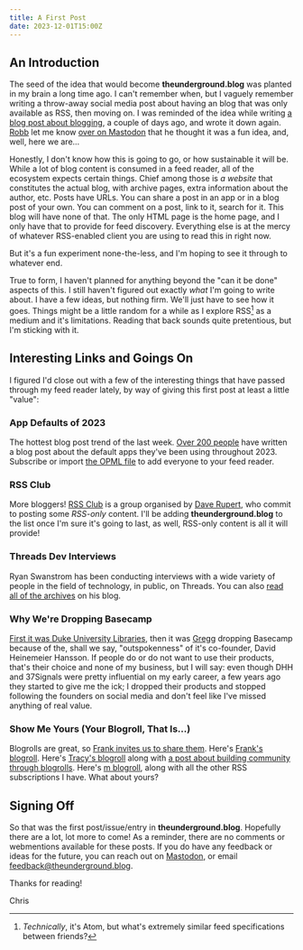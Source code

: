 ```yaml
---
title: A First Post
date: 2023-12-01T15:00Z
---
```


## An Introduction

The seed of the idea that would become **theunderground.blog** was planted in my brain a long time ago. I can't remember when, but I vaguely remember writing a throw-away social media post about having an blog that was only available as RSS, then moving on. I was reminded of the idea while writing [a blog post about blogging][1], a couple of days ago, and wrote it down again. [Robb][2] let me know [over on Mastodon][3] that he thought it was a fun idea, and, well, here we are…

Honestly, I don't know how this is going to go, or how sustainable it will be. While a lot of blog content is consumed in a feed reader, all of the ecosystem expects certain things. Chief among those is _a website_ that constitutes the actual blog, with archive pages, extra information about the author, etc. Posts have URLs. You can share a post in an app or in a blog post of your own. You can comment on a post, link to it, search for it. This blog will have none of that. The only HTML page is the home page, and I only have that to provide for feed discovery. Everything else is at the mercy of whatever RSS-enabled client you are using to read this in right now.

But it's a fun experiment none-the-less, and I'm hoping to see it through to whatever end.

True to form, I haven't planned for anything beyond the "can it be done" aspects of this. I still haven't figured out exactly _what_ I'm going to write about. I have a few ideas, but nothing firm. We'll just have to see how it goes. Things might be a little random for a while as I explore RSS[^1] as a medium and it's limitations. Reading that back sounds quite pretentious, but I'm sticking with it.

## Interesting Links and Goings On

I figured I'd close out with a few of the interesting things that have passed through my feed reader lately, by way of giving this first post at least a little "value":

### App Defaults of 2023

The hottest blog post trend of the last week. [Over 200 people][defaults] have written a blog post about the default apps they've been using throughout 2023. Subscribe or import [the OPML file][defaultsopml] to add everyone to your feed reader.

### RSS Club

More bloggers! [RSS Club][rssclub] is a group organised by [Dave Rupert][dave], who commit to posting some _RSS-only_ content. I'll be adding **theunderground.blog** to the list once I'm sure it's going to last, as well, RSS-only content is all it will provide!

### Threads Dev Interviews

Ryan Swanstrom has been conducting interviews with a wide variety of people in the field of technology, in public, on Threads. You can also [read all of the archives][threads] on his blog.

### Why We're Dropping Basecamp

[First it was Duke University Libraries][duke], then it was [Gregg][gregg] dropping Basecamp because of the, shall we say, "outspokenness" of it's co-founder, David Heinemeier Hansson. If people do or do not want to use their products, that's their choice and none of my business, but I will say: even though DHH and 37Signals were pretty influential on my early career, a few years ago they started to give me the ick; I dropped their products and stopped following the founders on social media and don't feel like I've missed anything of real value.

### Show Me Yours (Your Blogroll, That Is…)

Blogrolls are great, so [Frank invites us to share them][invite]. Here's [Frank's blogroll][fbr]. Here's [Tracy's blogroll][tbr] along with [a post about building community through blogrolls][community]. Here's [m blogroll][cbr], along with all the other RSS subscriptions I have. What about yours?

## Signing Off

So that was the first post/issue/entry in **theunderground.blog**. Hopefully there are a lot, lot more to come! As a reminder, there are no comments or webmentions available for these posts. If you do have any feedback or ideas for the future, you can reach out on [Mastodon][masto], or email [feedback@theunderground.blog][mail].

Thanks for reading!

Chris

[1]: https://chrismcleod.dev/blog/blogging-is-where-its-at-again/
[2]: https://rknight.me/
[3]: https://mastodon.online/@robb@social.lol/111499307636865204
[defaults]: https://defaults.rknight.me/
[defaultsopml]: https://defaults.rknight.me/opml.xml
[rssclub]: https://daverupert.com/rss-club/
[dave]: https://daverupert.com/
[threads]: https://ryanswanstrom.com/threads-dev-interviews/
[duke]: https://blogs.library.duke.edu/blog/2023/11/30/why-were-dropping-basecamp/
[gregg]: https://airbagindustries.com/blog/why-we-re-dropping-basecamp
[invite]: https://frankmeeuwsen.com/2023/11/13/show-me-your.html
[fbr]: https://frankmeeuwsen.com/blogroll
[tbr]: https://tracydurnell.com/blogroll/
[community]: https://tracydurnell.com/2023/11/30/building-community-out-of-strangers/
[cbr]: https://chrismcleod.dev/links/
[masto]: https://mastodon.online/@mstrkapowski
[mail]: mailto:feedback@theunderground.blog

[^1]: _Technically_, it's Atom, but what's extremely similar feed specifications between friends?
